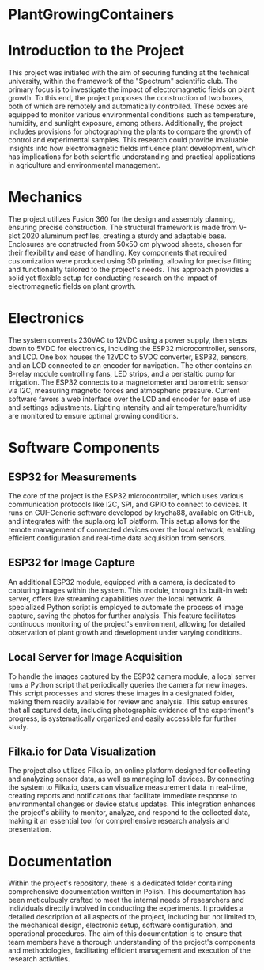 # PlantGrowingContainers

# Introduction to the Project

This project was initiated with the aim of securing funding at the technical university, within the framework of the "Spectrum" scientific club. The primary focus is to investigate the impact of electromagnetic fields on plant growth. To this end, the project proposes the construction of two boxes, both of which are remotely and automatically controlled. These boxes are equipped to monitor various environmental conditions such as temperature, humidity, and sunlight exposure, among others. Additionally, the project includes provisions for photographing the plants to compare the growth of control and experimental samples. This research could provide invaluable insights into how electromagnetic fields influence plant development, which has implications for both scientific understanding and practical applications in agriculture and environmental management.


# Mechanics

The project utilizes Fusion 360 for the design and assembly planning, ensuring precise construction. The structural framework is made from V-slot 2020 aluminum profiles, creating a sturdy and adaptable base. Enclosures are constructed from 50x50 cm plywood sheets, chosen for their flexibility and ease of handling. Key components that required customization were produced using 3D printing, allowing for precise fitting and functionality tailored to the project's needs. This approach provides a solid yet flexible setup for conducting research on the impact of electromagnetic fields on plant growth.


# Electronics

The system converts 230VAC to 12VDC using a power supply, then steps down to 5VDC for electronics, including the ESP32 microcontroller, sensors, and LCD. One box houses the 12VDC to 5VDC converter, ESP32, sensors, and an LCD connected to an encoder for navigation. The other contains an 8-relay module controlling fans, LED strips, and a peristaltic pump for irrigation. The ESP32 connects to a magnetometer and barometric sensor via I2C, measuring magnetic forces and atmospheric pressure. Current software favors a web interface over the LCD and encoder for ease of use and settings adjustments. Lighting intensity and air temperature/humidity are monitored to ensure optimal growing conditions.


# Software Components

## ESP32 for Measurements
The core of the project is the ESP32 microcontroller, which uses various communication protocols like I2C, SPI, and GPIO to connect to devices. It runs on GUI-Generic software developed by krycha88, available on GitHub, and integrates with the supla.org IoT platform. This setup allows for the remote management of connected devices over the local network, enabling efficient configuration and real-time data acquisition from sensors.

## ESP32 for Image Capture
An additional ESP32 module, equipped with a camera, is dedicated to capturing images within the system. This module, through its built-in web server, offers live streaming capabilities over the local network. A specialized Python script is employed to automate the process of image capture, saving the photos for further analysis. This feature facilitates continuous monitoring of the project's environment, allowing for detailed observation of plant growth and development under varying conditions.

## Local Server for Image Acquisition
To handle the images captured by the ESP32 camera module, a local server runs a Python script that periodically queries the camera for new images. This script processes and stores these images in a designated folder, making them readily available for review and analysis. This setup ensures that all captured data, including photographic evidence of the experiment's progress, is systematically organized and easily accessible for further study.

## Filka.io for Data Visualization
The project also utilizes Filka.io, an online platform designed for collecting and analyzing sensor data, as well as managing IoT devices. By connecting the system to Filka.io, users can visualize measurement data in real-time, creating reports and notifications that facilitate immediate response to environmental changes or device status updates. This integration enhances the project's ability to monitor, analyze, and respond to the collected data, making it an essential tool for comprehensive research analysis and presentation.

# Documentation

Within the project's repository, there is a dedicated folder containing comprehensive documentation written in Polish. This documentation has been meticulously crafted to meet the internal needs of researchers and individuals directly involved in conducting the experiments. It provides a detailed description of all aspects of the project, including but not limited to, the mechanical design, electronic setup, software configuration, and operational procedures. The aim of this documentation is to ensure that team members have a thorough understanding of the project's components and methodologies, facilitating efficient management and execution of the research activities.



